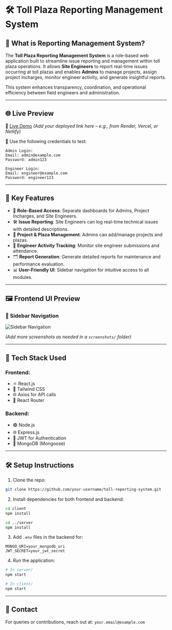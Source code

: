 
# 🛠️ Toll Plaza Reporting Management System

## 📌 What is Reporting Management System?

The **Toll Plaza Reporting Management System** is a role-based web application built to streamline issue reporting and management within toll plaza operations. It allows **Site Engineers** to report real-time issues occurring at toll plazas and enables **Admins** to manage projects, assign project incharges, monitor engineer activity, and generate insightful reports.

This system enhances transparency, coordination, and operational efficiency between field engineers and administration.

---

## 🌐 Live Preview

🔗 [Live Demo](#) *(Add your deployed link here – e.g., from Render, Vercel, or Netlify)*

🧪 Use the following credentials to test:
```
Admin Login:
Email: admin@example.com
Password: admin123

Engineer Login:
Email: engineer@example.com
Password: engineer123
```

---

## 🚀 Key Features

- 🔐 **Role-Based Access**: Separate dashboards for Admins, Project Incharges, and Site Engineers.
- 🛠 **Issue Reporting**: Site Engineers can log real-time technical issues with detailed descriptions.
- 📁 **Project & Plaza Management**: Admins can add/manage projects and plazas.
- 👷 **Engineer Activity Tracking**: Monitor site engineer submissions and attendance.
- 🗂 **Report Generation**: Generate detailed reports for maintenance and performance evaluation.
- 📊 **User-Friendly UI**: Sidebar navigation for intuitive access to all modules.

---

## 🖼️ Frontend UI Preview

### 🧭 Sidebar Navigation
![Sidebar Navigation](./screenshots/sidebar.png)

*(Add more screenshots as needed in a `screenshots/` folder)*

---

## 🧰 Tech Stack Used

### **Frontend**:
- ⚛️ React.js
- 💨 Tailwind CSS
- 🌐 Axios for API calls
- 🧭 React Router

### **Backend**:
- 🟢 Node.js
- 🌐 Express.js
- 🔐 JWT for Authentication
- 🧾 MongoDB (Mongoose)

---

## 🛠 Setup Instructions

1. Clone the repo:
```bash
git clone https://github.com/your-username/toll-reporting-system.git
```

2. Install dependencies for both frontend and backend:
```bash
cd client
npm install

cd ../server
npm install
```

3. Add `.env` files in the backend for:
```
MONGO_URI=your_mongodb_uri
JWT_SECRET=your_jwt_secret
```

4. Run the application:
```bash
# In server/
npm start

# In client/
npm start
```

---

## 📧 Contact

For queries or contributions, reach out at: `your.email@example.com`
